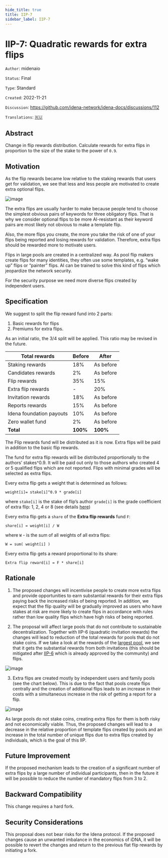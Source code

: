 ```yaml
---
hide_title: true
title: IIP-7
sidebar_label: IIP-7
---
```


# IIP-7: Quadratic rewards for extra flips

`Author`: midenaio

`Status`: Final

`Type`: Standard

`Created`: 2022-11-21

`Discussion`: https://github.com/idena-network/idena-docs/discussions/112

`Translations`: [🇷🇺](https://medium.com/idena/64561375cd64) 

## Abstract

Change in flip rewards distribution. Calculate rewards for extra flips in proportion to the size of the stake to the power of `0.9`.

## Motivation

As the flip rewards became low relative to the staking rewards that users get for validation, we see that less and less people are motivated to create extra optional flips.

![image](/img/iip/iip-7/extraflips.png)

The extra flips are usually harder to make because people tend to choose the simplest obvious pairs of keywords for three obligatory flips. That is why we consider optional flips to be more AI-resistant as their keyword pairs are most likely not obvious to make a template flip.

Also, the more flips you create, the more you take the risk of one of your flips being reported and losing rewards for validation. Therefore, extra flips should be rewarded more to motivate users.

Flips in large pools are created in a centralized way. As pool flip makers create flips for many identities, they often use some templates, e.g. “wake up” flips or “painter” flips. AI can be trained to solve this kind of flips which jeopardize the network security.

For the security purpose we need more diverse flips created by independent users.

## Specification

We suggest to split the flip reward fund into 2 parts:

1. Basic rewards for flips
2. Premiums for extra flips.

As an initial ratio, the 3/4 split will be applied. This ratio may be revised in the future.

| Total rewards            | Before   | After     |
| ------------------------ | -------- | --------- |
| Staking rewards          | 18%      | As before |
| Candidates rewards       | 2%       | As before |
| Flip rewards             | 35%      | 15%       |
| Extra flip rewards       | -        | 20%       |
| Invitation rewards       | 18%      | As before |
| Reports rewards          | 15%      | As before |
| Idena foundation payouts | 10%      | As before |
| Zero wallet fund         | 2%       | As before |
| **Total**                | **100%** | **100%**  |

The Flip rewards fund will be distributed as it is now. Extra flips will be paid in addition to the basic flip rewards.

The fund for extra flip rewards will be distributed proportionally to the authors’ stakes^0.9. It will be paid out only to those authors who created 4 or 5 qualified flips which are not reported. Flips with minimal grades will be selected as extra flips.

Every extra flip gets a weight that is determined as follows:

```
weight[i]= stake[i]^0.9 * grade[i]
```

where
`stake[i]` is the stake of flip’s author
`grade[i]` is the grade coefficient of extra flip: 1, 2, 4 or 8 (see details [here](https://docs.idena.io/docs/wp/economics#flip-reward-fund))

Every extra flip gets a `share` of the **Extra flip rewards** fund `F`:

```
share[i] = weight[i] / W
```

where `W` - is the sum of all weights of all extra flips:

```
W = sum( weight[i] )
```

Every extra flip gets a reward proportional to its share:

```
Extra flip reward[i] = F * share[i]
```

## Rationale

1. The proposed changes will incentivise people to create more extra flips and provide opportunities to earn substantial rewards for their extra flips paying back the increased risks of being reported. In addition, we expect that the flip quality will be gradually improved as users who have stakes at risk are more likely to create flips in accordance with rules rather than low quality flips which have high risks of being reported.

2. The proposal will affect large pools that do not contribute to sustainable decentralization. Together with IIP-6 (quadratic invitation rewards) the changes will lead to reduction of the total rewards for pools that do not stake coins.
   If we take a look at the rewards of the [largest pool](https://scan.idena.io/pool/0x96d11da40FDe82D81ebE0EAE61bFe6a47F43d1a6#rewards), we see that it gets the substantial rewards from both invitations (this should be mitigated after [IIP-6](https://docs.idena.io/docs/iip/iip-6) which is already approved by the community) and flips.

![image](/img/iip/iip-7/pools.png)

3. Extra flips are created mostly by independent users and family pools (see the chart below). This is due to the fact that pools create flips centrally and the creation of additional flips leads to an increase in their costs with a simultaneous increase in the risk of getting a report for a flip.

![image](/img/iip/iip-7/rewards.png)

As large pools do not stake coins, creating extra flips for them is both risky and not economically viable. Thus, the proposed changes will lead to a decrease in the relative proportion of template flips created by pools and an increase in the total number of unique flips due to extra flips created by individuals, which is the goal of this IIP.

## Future Improvement

If the proposed mechanism leads to the creation of a significant number of extra flips by a large number of individual participants, then in the future it will be possible to reduce the number of mandatory flips from 3 to 2.

## Backward Compatibility

This change requires a hard fork.

## Security Considerations

This proposal does not bear risks for the Idena protocol. If the proposed changes cause an unwanted imbalance in the economics of iDNA, it will be possible to revert the changes and return to the previous flat flip rewards by initiating a fork.
